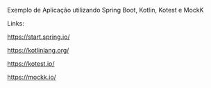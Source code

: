 Exemplo de Aplicação utilizando Spring Boot, Kotlin, Kotest e MockK

Links:

https://start.spring.io/

https://kotlinlang.org/

https://kotest.io/

https://mockk.io/
